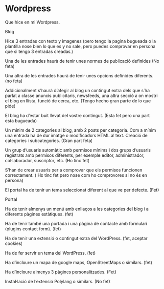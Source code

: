 # Wordpress

Que hice en mi Wordpress.

Blog


Hice 3 entradas con texto y imagenes (pero tengo la pagina bugueada o la plantilla nose bien lo que es y no sale, pero puedes comprovar en persona que si tengo 3 entradas creadas.)

Una de les entrades haurà de tenir unes normes de publicació definides (No feta)

Una altra de les entrades haurà de tenir unes opcions definides diferents. (no feta)

Addicionalment s’haurà d’afegir al blog un contingut extra dels que s’ha parlat a classe anuncis publicitaris, newsfeeds, una altra secció a on mostri el blog en llista, funció de cerca, etc. (Tengo hecho gran parte de lo que pide) 

El blog ha d’estar buit llevat del vostre contingut. (Esta fet pero una part esta bugueada)

Un mínim de 2 categories al blog, amb 2 posts per categoria. Com a mínim una entrada ha de dur imatge o modificadors HTML al text. Creació de categories i subcategories. (Gran part feta)

Un grup d’usuaris automàtic amb permisos mínims i dos grups d’usuaris registrats amb permisos diferents, per exemple editor, administrador, col·laborador, suscriptor, etc. (Ho tinc fet)

S’han de crear usuaris per a comprovar que els permisos funcionen correctament. ( Ho tinc fet pero nose com ho comprovores si no és en persona)

El portal ha de tenir un tema seleccionat diferent al que ve per defecte. (Fet)


Portal

Ha de tenir almenys un menú amb enllaços a les categories del blog i a diferents pàgines estàtiques. (fet)

Ha de tenir també una portada i una pàgina de contacte amb formulari (plugins contact form). (fet)

Ha de tenir una extensió o contingut extra del WordPress. (fet, aceptar cookies)

Ha de fer servir un tema del WordPress. (fet)

Ha d’incloure un mapa de google maps, OpenStreetMaps o similars. (fet)

Ha d’incloure almenys 3 pàgines personalitzades. (Fet)

Instal·lació de l’extensió Polylang o similars. (No fet)
